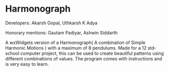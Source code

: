 # Harmonograph

Developers:
             Akarsh Gopal,
             Uthkarsh K Adya
             
Honorary mentions:
              Gautam Padiyar,
             Ashwin Siddarth
             

A wxWidgets version of a Harmonograph( A combination of Simple Harmonic Motions ) with a maximum of 8 pendulums.
Made for a 12 std-school computer project,
this can be used to create beautiful patterns using different combinations of values.
The program comes with instructions and is very easy to learn.





